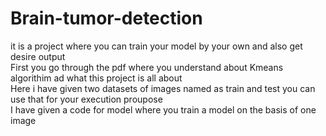 
# Brain-tumor-detection

it is a project where you can train your model by your own and also get desire output<br>
First you go through the pdf where you understand about Kmeans algorithim ad what this project is all about<br>
Here i have given two datasets of images named as train and test you can use that for your execution proupose<br>
I have given a code for model where you train a model on the basis of one image <br>
